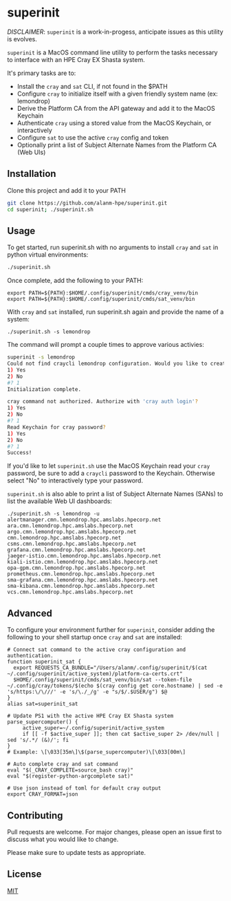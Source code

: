 # superinit

*DISCLAIMER*: `superinit` is a work-in-progess, anticipate issues as this utility is evolves.

`superinit` is a MacOS command line utility to perform the tasks necessary to interface with an HPE Cray EX Shasta system.

It's primary tasks are to:
* Install the `cray` and `sat` CLI, if not found in the $PATH
* Configure `cray` to initialize itself with a given friendly system name (ex: lemondrop)
* Derive the Platform CA from the API gateway and add it to the MacOS Keychain
* Authenticate `cray` using a stored value from the MacOS Keychain, or interactively
* Configure `sat` to use the active `cray` config and token
* Optionally print a list of Subject Alternate Names from the Platform CA (Web UIs)

## Installation

Clone this project and add it to your PATH

```bash
git clone https://github.com/alanm-hpe/superinit.git
cd superinit; ./superinit.sh
```

## Usage

To get started, run superinit.sh with no arguments to install `cray` and `sat` in python virtual environments:
```bash
./superinit.sh
```

Once complete, add the following to your PATH:
```
export PATH=${PATH}:$HOME/.config/superinit/cmds/cray_venv/bin
export PATH=${PATH}:$HOME/.config/superinit/cmds/sat_venv/bin
```

With `cray` and `sat` installed, run superinit.sh again and provide the name of a system:
```
./superinit.sh -s lemondrop
```

The command will prompt a couple times to approve various activies:
```bash
superinit -s lemondrop
Could not find craycli lemondrop configuration. Would you like to create one?
1) Yes
2) No
#? 1
Initialization complete.

cray command not authorized. Authorize with 'cray auth login'?
1) Yes
2) No
#? 1
Read Keychain for cray password?
1) Yes
2) No
#? 1
Success!
```
If you'd like to let `superinit.sh` use the MacOS Keychain read your `cray` password, be sure to add a `craycli` password to the Keychain. Otherwise select "No" to interactively type your password.

`superinit.sh` is also able to print a list of Subject Alternate Names (SANs) to list the available Web UI dashboards:
```
./superinit.sh -s lemondrop -u
alertmanager.cmn.lemondrop.hpc.amslabs.hpecorp.net
ara.cmn.lemondrop.hpc.amslabs.hpecorp.net
argo.cmn.lemondrop.hpc.amslabs.hpecorp.net
cmn.lemondrop.hpc.amslabs.hpecorp.net
csms.cmn.lemondrop.hpc.amslabs.hpecorp.net
grafana.cmn.lemondrop.hpc.amslabs.hpecorp.net
jaeger-istio.cmn.lemondrop.hpc.amslabs.hpecorp.net
kiali-istio.cmn.lemondrop.hpc.amslabs.hpecorp.net
opa-gpm.cmn.lemondrop.hpc.amslabs.hpecorp.net
prometheus.cmn.lemondrop.hpc.amslabs.hpecorp.net
sma-grafana.cmn.lemondrop.hpc.amslabs.hpecorp.net
sma-kibana.cmn.lemondrop.hpc.amslabs.hpecorp.net
vcs.cmn.lemondrop.hpc.amslabs.hpecorp.net
```

## Advanced

To configure your environment further for `superinit`, consider adding the following to your shell startup once `cray` and `sat` are installed:
```
# Connect sat command to the active cray configuration and authentication.
function superinit_sat {
  export REQUESTS_CA_BUNDLE="/Users/alanm/.config/superinit/$(cat ~/.config/superinit/active_system)/platform-ca-certs.crt"
  $HOME/.config/superinit/cmds/sat_venv/bin/sat --token-file ~/.config/cray/tokens/$(echo $(cray config get core.hostname) | sed -e 's/https:\/\///' -e 's/\./_/g' -e "s/$/.$USER/g") $@
}
alias sat=superinit_sat

# Update PS1 with the active HPE Cray EX Shasta system
parse_supercomputer() {
     active_super=~/.config/superinit/active_system
     if [[ -f $active_super ]]; then cat $active_super 2> /dev/null | sed 's/.*/ (&)/'; fi
}
# Example: \[\033[35m\]\$(parse_supercomputer)\[\033[00m\]

# Auto complete cray and sat command
eval "$(_CRAY_COMPLETE=source_bash cray)"
eval "$(register-python-argcomplete sat)"

# Use json instead of toml for default cray output
export CRAY_FORMAT=json
```

## Contributing

Pull requests are welcome. For major changes, please open an issue first
to discuss what you would like to change.

Please make sure to update tests as appropriate.

## License

[MIT](https://choosealicense.com/licenses/mit/)
